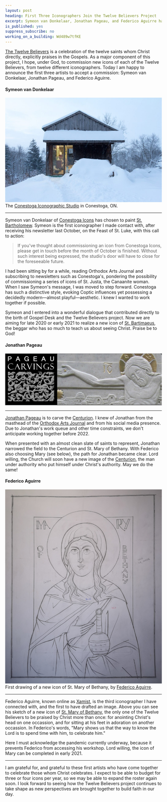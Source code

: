 ```yaml
---
layout: post
heading: First Three Iconographers Join the Twelve Believers Project
excerpt: Symeon van Donkelaar, Jonathan Pageau, and Federico Aguirre have each accepted a commission
is_published: yes
suppress_subscribe: no
working_on_a_building: Wd489w7tfKE
---
```


[The Twelve Believers](/the-twelve-believers/) is a celebration of the twelve
saints whom Christ directly, explicitly praises in the Gospels. As a major
component of this project, I hope, under God, to commission new icons of each
of the Twelve Believers, from twelve different iconographers. Today I am happy
to announce the first three artists to accept a commission: Symeon van
Donkelaar, Jonathan Pageau, and Federico Aguirre.


#### Symeon van Donkelaar

<a href="https://www.conestogaicons.com/about/">
  <img src="/img/2020/conestoga-studio.jpg"
    alt="The Conestoga Iconographic Studio">
    </a>
<div class="caption">The <a
href="https://www.conestogaicons.com/about/">Conestoga Iconographic Studio</a>
in Conestoga, ON.</div>

---

Symeon van Donkelaar of [Conestoga Icons](https://www.conestogaicons.com/) has
chosen to paint [St. Bartholomew](/the-twelve-believers/st-bartimaeus/). Symeon
is the first iconographer I made contact with, after receiving his newsletter
last October, on the Feast of St.  Luke, with this call to action:

> If you've thought about commissioning an icon from Conestoga Icons, please
> get in touch before the month of October is finished. Without such interest
> being expressed, the studio's door will have to close for the foreseeable
> future.


I had been sitting by for a while, reading Orthodox Arts Journal and
subscribing to newsletters such as Conestoga's, pondering the possibility of
commissioning a series of icons of St. Justa, the Canaanite woman. When I saw
Symeon's message, I was moved to step forward. Conestoga has such a distinctive
style, evoking Coptic influences yet possessing a decidedly modern—almost
playful—aesthetic. I knew I wanted to work together if possible.

Symeon and I entered into a wonderful dialogue that contributed directly to the
birth of Gospel Desk and the Twelve Believers project. Now we are aiming for
late 2020 or early 2021 to realize a new icon of [St.
Bartimaeus](/the-twelve-believers/st-bartimaeus/), the beggar who has so much
to teach us about seeing Christ. Praise be to God!


#### Jonathan Pageau

<a href="https://pageaucarvings.com/">
  <img src="/img/2020/pageau-carvings.jpg" alt="Pageau Carvings">
</a>

---

[Jonathan Pageau](https://pageaucarvings.com/) is to carve the
[Centurion](/the-twelve-believers/the-centurion/). I knew of Jonathan from the
masthead of the [Orthodox Arts Journal](https://orthodoxartsjournal.org/) and
from his social media presence. Due to Jonathan's work queue and other time
constraints, we don't anticipate working together before 2022.

When presented with an almost clean slate of saints to represent, Jonathan
narrowed the field to the Centurion and St. Mary of Bethany. With Federico also
choosing Mary (see below), the path for Jonathan became clear. Lord willing,
the Church will soon have a new image of the
[Centurion](/the-twelve-believers/the-centurion/), the man under authority who
put himself under Christ's authority. May we do the same!



#### Federico Aguirre

<a href="/the-twelve-believers/st-mary-of-bethany/">
  <img src="/the-twelve-believers/st-mary-of-bethany/00.small.jpg"
    alt="St. Mary of Bethany, the twice-praised - first drawing">
</a>
<div class="caption">First drawing of a new icon of St. Mary of Bethany, by <a
href="https://www.xamist.com/">Federico Aguirre</a>.</div>

---

Federico Aguirre, known online as [Xamist](https://www.xamist.com/), is the
third iconographer I have connected with, and the first to have drafted an
image. Above you can see his sketch of a new icon of [St. Mary of
Bethany](/the-twelve-believers/st-mary-of-bethany/), the only one of the Twelve
Believers to be praised by Christ more than once: for anointing Christ's head
on one occassion, and for sitting at his feet in adoration on another
occassion. In Federico's words, "Mary shows us that the way to know the Lord is
to spend time with him, to celebrate him."

Here I must acknowledge the pandemic currently underway, because it prevents
Federico from accessing his workshop. Lord willing, the icon of Mary can be
completed in early 2021.

---

I am grateful for, and grateful to these first artists who have come together
to celebrate those whom Christ celebrates.  I expect to be able to budget for
three or four icons per year, so we may be able to expand the roster again
soon. I look forward to seeing how the Twelve Believers project continues to
take shape as new perspectives are brought together to build faith in our day.
